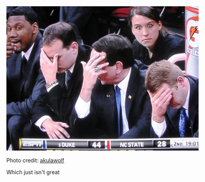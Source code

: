 <img src="resources/img/facepalm.jpg" class="center" alt="Just the right size">
<p class="center">Photo credit: <a href="https://www.flickr.com/photos/70948228@N00/5371631857">akulawolf</a></p>
<aside class="notes">Which just isn't great</aside>
